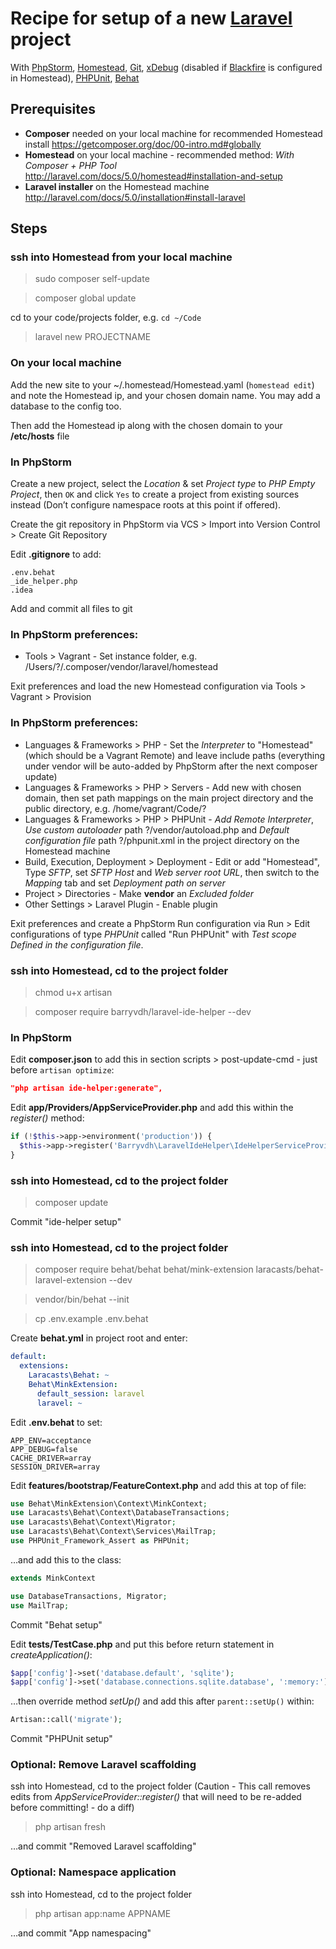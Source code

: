 # Recipe for setup of a new [Laravel](http://laravel.com) project
With [PhpStorm](https://www.jetbrains.com/phpstorm/), [Homestead](https://github.com/laravel/homestead), [Git](http://git-scm.com), [xDebug](http://xdebug.org) (disabled if [Blackfire](https://blackfire.io) is configured in Homestead), [PHPUnit](https://phpunit.de), [Behat](http://behat.org/)

## Prerequisites
- **Composer** needed on your local machine for recommended Homestead install
https://getcomposer.org/doc/00-intro.md#globally
- **Homestead** on your local machine - recommended method: *With Composer + PHP Tool*
http://laravel.com/docs/5.0/homestead#installation-and-setup
- **Laravel installer** on the Homestead machine
http://laravel.com/docs/5.0/installation#install-laravel

## Steps

### ssh into Homestead from your local machine
> sudo composer self-update

> composer global update

cd to your code/projects folder, e.g. `cd ~/Code`
> laravel new PROJECTNAME

### On your local machine
Add the new site to your ~/.homestead/Homestead.yaml (`homestead edit`) and note the Homestead ip, and your chosen domain name. You may add a database to the config too.

Then add the Homestead ip along with the chosen domain to your **/etc/hosts** file

### In PhpStorm
Create a new project, select the *Location* & set *Project type* to *PHP Empty Project*, then `OK` and click `Yes` to create a project from existing sources instead (Don’t configure namespace roots at this point if offered).

Create the git repository in PhpStorm via VCS > Import into Version Control > Create Git Repository

Edit **.gitignore** to add:

```
.env.behat
_ide_helper.php
.idea
```

Add and commit all files to git

### In PhpStorm preferences:
* Tools > Vagrant - Set instance folder, e.g. /Users/?/.composer/vendor/laravel/homestead

Exit preferences and load the new Homestead configuration via Tools > Vagrant > Provision

### In PhpStorm preferences:
* Languages & Frameworks > PHP - Set the *Interpreter* to "Homestead" (which should be a Vagrant Remote) and leave include paths (everything under vendor will be auto-added by PhpStorm after the next composer update)
* Languages & Frameworks > PHP > Servers - Add new with chosen domain, then set path mappings on the main project directory and the public directory, e.g. /home/vagrant/Code/?
* Languages & Frameworks > PHP > PHPUnit - *Add Remote Interpreter*, *Use custom autoloader* path ?/vendor/autoload.php and *Default configuration file* path ?/phpunit.xml in the project directory on the Homestead machine
* Build, Execution, Deployment > Deployment - Edit or add "Homestead", Type *SFTP*, set *SFTP Host* and *Web server root URL*, then switch to the *Mapping* tab and set *Deployment path on server*
* Project > Directories - Make **vendor** an *Excluded folder*
* Other Settings > Laravel Plugin - Enable plugin

Exit preferences and create a PhpStorm Run configuration via Run > Edit configurations of type *PHPUnit* called "Run PHPUnit" with *Test scope* *Defined in the configuration file*.

### ssh into Homestead, cd to the project folder
> chmod u+x artisan

> composer require barryvdh/laravel-ide-helper --dev

### In PhpStorm
Edit **composer.json** to add this in section scripts > post-update-cmd - just before `artisan optimize`:

```json
"php artisan ide-helper:generate",
```

Edit **app/Providers/AppServiceProvider.php** and add this within the *register()* method:

```php
if (!$this->app->environment('production')) {
  $this->app->register('Barryvdh\LaravelIdeHelper\IdeHelperServiceProvider');
}
```

### ssh into Homestead, cd to the project folder
> composer update

Commit "ide-helper setup"

### ssh into Homestead, cd to the project folder
> composer require behat/behat behat/mink-extension laracasts/behat-laravel-extension --dev

> vendor/bin/behat --init

> cp .env.example .env.behat

Create **behat.yml** in project root and enter:

```yml
default:
  extensions:
    Laracasts\Behat: ~
    Behat\MinkExtension:
      default_session: laravel
      laravel: ~
```

Edit **.env.behat** to set:

```
APP_ENV=acceptance
APP_DEBUG=false
CACHE_DRIVER=array
SESSION_DRIVER=array
```

Edit **features/bootstrap/FeatureContext.php** and add this at top of file:

```php
use Behat\MinkExtension\Context\MinkContext;
use Laracasts\Behat\Context\DatabaseTransactions;
use Laracasts\Behat\Context\Migrator;
use Laracasts\Behat\Context\Services\MailTrap;
use PHPUnit_Framework_Assert as PHPUnit;
```

…and add this to the class:

```php
extends MinkContext
```

```php
use DatabaseTransactions, Migrator;
use MailTrap;
```

Commit "Behat setup"

Edit **tests/TestCase.php** and put this before return statement in *createApplication()*:

```php
$app['config']->set('database.default', 'sqlite');
$app['config']->set('database.connections.sqlite.database', ':memory:');
```

…then override method *setUp()* and add this after `parent::setUp()` within:

```php
Artisan::call('migrate');
```

Commit "PHPUnit setup"

### Optional: Remove Laravel scaffolding
ssh into Homestead, cd to the project folder
(Caution - This call removes edits from *AppServiceProvider::register()* that will need to be re-added before committing! - do a diff)
> php artisan fresh

…and commit "Removed Laravel scaffolding"

### Optional: Namespace application
ssh into Homestead, cd to the project folder
> php artisan app:name APPNAME

…and commit "App namespacing"
